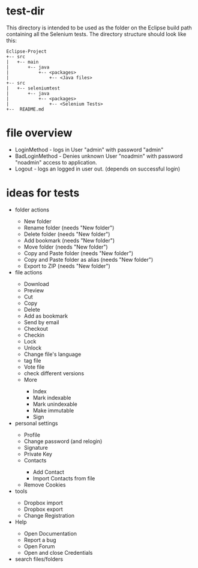 # test-dir
This directory is intended to be used as the folder on the Eclipse build path containing all the Selenium tests.
The directory structure should look like this:

```
Eclipse-Project
+-- src
|   +-- main
|       +-- java
|           +-- <packages>
|               +-- <Java files>
+-- src
|   +-- seleniumtest
|       +-- java
|           +-- <packages>
|               +-- <Selenium Tests>
+--  README.md
```

# file overview

<ul>
<li>LoginMethod - logs in User "admin" with password "admin" </li>
<li>BadLoginMethod - Denies unknown User "noadmin" with password "noadmin" access to application.</li>
<li>Logout - logs an logged in user out. (depends on successful login)</li>
</ul>


# ideas for tests

<ul>
<li>folder actions</li>
  <ul>
  <li>New folder</li>
  <li>Rename folder (needs "New folder")</li>
  <li>Delete folder (needs "New folder")</li>
  <li>Add bookmark (needs "New folder")</li>
  <li>Move folder (needs "New folder")</li>
  <li>Copy and Paste folder (needs "New folder")</li>
  <li>Copy and Paste folder as alias (needs "New folder")</li>
  <li>Export to ZIP (needs "New folder")</li>
  </ul>
<li>file actions </li>
  <ul>
  <li>Download</li>
  <li>Preview </li>
  <li>Cut</li>
  <li>Copy </li>
  <li>Delete </li>
  <li>Add as bookmark </li>
  <li>Send by email </li>
  <li>Checkout </li>
  <li>Checkin </li>
  <li>Lock </li>
  <li>Unlock </li>
  <li>Change file's language</li>
  <li>tag file</li>
  <li>Vote file</li>
  <li>check different versions</li>
  <li>More</li>
    <ul>
    <li>Index</li>
    <li>Mark indexable </li>
    <li>Mark unindexable</li>
    <li>Make immutable </li>
    <li>Sign </li>
    </ul>
  </ul>
<li>personal settings </li>
  <ul>
  <li>Profile</li>
  <li>Change password (and relogin)</li>
  <li>Signature </li>
  <li>Private Key </li>
  <li>Contacts </li>
    <ul>
    <li>Add Contact</li>
    <li>Import Contacts from file</li>
    </ul>
  <li>Remove Cookies</li>

  </ul>
<li>tools</li>
  <ul>
  <li>Dropbox import</li>
  <li>Dropbox export</li>
  <li>Change Registration</li>
  </ul>
<li>Help</li>
  <ul>
  <li>Open Documentation</li>
  <li>Report a bug</li>
  <li>Open Forum</li>
  <li>Open and close Credentials</li>
  </ul>
<li>search files/folders</li>
</ul>

